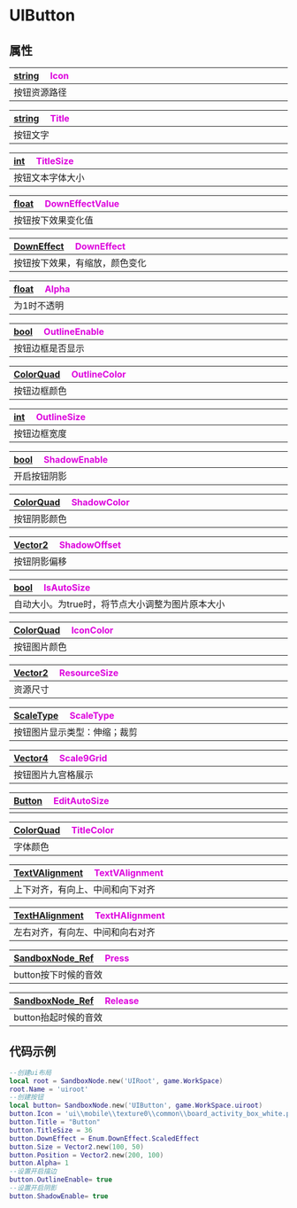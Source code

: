 # UIButton

## 属性

|<div style="width:700px">[string](/Api/DataType/String.md) &emsp;<font color="dd00dd">Icon</font></div>|
|:---|
|按钮资源路径|

|<div style="width:700px">[string](/Api/DataType/String.md) &emsp;<font color="dd00dd">Title</font></div>|
|:---|
|按钮文字|

|<div style="width:700px">[int](/Api/DataType/Number.md) &emsp;<font color="dd00dd">TitleSize</font></div>|
|:---|
|按钮文本字体大小|

|<div style="width:700px">[float](/Api/DataType/Number.md) &emsp;<font color="dd00dd">DownEffectValue</font></div>|
|:---|
|按钮按下效果变化值|

|<div style="width:700px">[DownEffect](/Api/Enums/DownEffect.md) &emsp;<font color="dd00dd">DownEffect</font></div>|
|:---|
|按钮按下效果，有缩放，颜色变化|

|<div style="width:700px">[float](/Api/DataType/Number.md) &emsp;<font color="dd00dd">Alpha</font></div>|
|:---|
|为1时不透明|

|<div style="width:700px">[bool](/Api/DataType/Bool.md) &emsp;<font color="dd00dd">OutlineEnable</font></div>|
|:---|
|按钮边框是否显示|

|<div style="width:700px">[ColorQuad](/Api/DataType/ColorQuad.md) &emsp;<font color="dd00dd">OutlineColor</font></div>|
|:---|
|按钮边框颜色|

|<div style="width:700px">[int](/Api/DataType/Number.md) &emsp;<font color="dd00dd">OutlineSize</font></div>|
|:---|
|按钮边框宽度|

|<div style="width:700px">[bool](/Api/DataType/Bool.md) &emsp;<font color="dd00dd">ShadowEnable</font></div>|
|:---|
|开启按钮阴影|

|<div style="width:700px">[ColorQuad](/Api/DataType/ColorQuad.md) &emsp;<font color="dd00dd">ShadowColor</font></div>|
|:---|
|按钮阴影颜色|

|<div style="width:700px">[Vector2](/Api/DataType/Vector2.md) &emsp;<font color="dd00dd">ShadowOffset</font></div>|
|:---|
|按钮阴影偏移|

|<div style="width:700px">[bool](/Api/DataType/Bool.md) &emsp;<font color="dd00dd">IsAutoSize</font></div>|
|:---|
|自动大小。为true时，将节点大小调整为图片原本大小|

|<div style="width:700px">[ColorQuad](/Api/DataType/ColorQuad.md) &emsp;<font color="dd00dd">IconColor</font></div>|
|:---|
|按钮图片颜色|

|<div style="width:700px">[Vector2](/Api/DataType/Vector2.md) &emsp;<font color="dd00dd">ResourceSize</font></div>|
|:---|
|资源尺寸|

|<div style="width:700px">[ScaleType](/Api/Enums/ScaleType.md) &emsp;<font color="dd00dd">ScaleType</font></div>|
|:---|
|按钮图片显示类型：伸缩；裁剪|

|<div style="width:700px">[Vector4](/Api/DataType/Vector4.md) &emsp;<font color="dd00dd">Scale9Grid</font></div>|
|:---|
|按钮图片九宫格展示|

|<div style="width:700px">[Button](/Api/Enums/Button.md) &emsp;<font color="dd00dd">EditAutoSize</font></div>|
|:---|
||

|<div style="width:700px">[ColorQuad](/Api/DataType/ColorQuad.md) &emsp;<font color="dd00dd">TitleColor</font></div>|
|:---|
|字体颜色|

|<div style="width:700px">[TextVAlignment](/Api/Enums/TextVAlignment.md) &emsp;<font color="dd00dd">TextVAlignment</font></div>|
|:---|
|上下对齐，有向上、中间和向下对齐|

|<div style="width:700px">[TextHAlignment](/Api/Enums/TextHAlignment.md) &emsp;<font color="dd00dd">TextHAlignment</font></div>|
|:---|
|左右对齐，有向左、中间和向右对齐|

|<div style="width:700px">[SandboxNode_Ref](/Api/Enums/SandboxNode_Ref.md) &emsp;<font color="dd00dd">Press</font></div>|
|:---|
|button按下时候的音效|

|<div style="width:700px">[SandboxNode_Ref](/Api/Enums/SandboxNode_Ref.md) &emsp;<font color="dd00dd">Release</font></div>|
|:---|
|button抬起时候的音效|

## 代码示例

```lua
--创建ui布局
local root = SandboxNode.new('UIRoot', game.WorkSpace)
root.Name = 'uiroot'
--创建按钮
local button= SandboxNode.new('UIButton', game.WorkSpace.uiroot)
button.Icon = 'ui\\mobile\\texture0\\common\\board_activity_box_white.png'
button.Title = "Button"
button.TitleSize = 36
button.DownEffect = Enum.DownEffect.ScaledEffect
button.Size = Vector2.new(100, 50)
button.Position = Vector2.new(200, 100)
button.Alpha= 1
--设置开启描边
button.OutlineEnable= true
--设置开启阴影
button.ShadowEnable= true
```